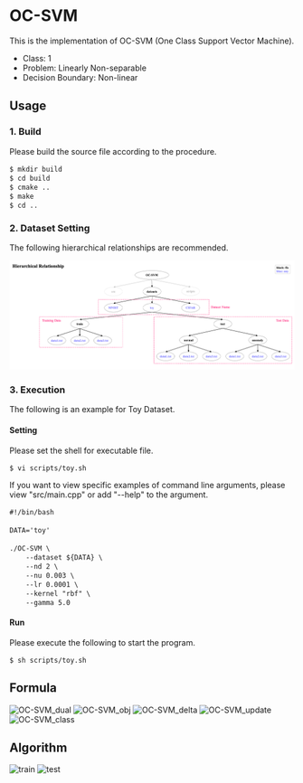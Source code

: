 # OC-SVM

This is the implementation of OC-SVM (One Class Support Vector Machine).

- Class: 1
- Problem: Linearly Non-separable
- Decision Boundary: Non-linear

## Usage

### 1. Build
Please build the source file according to the procedure.
~~~
$ mkdir build
$ cd build
$ cmake ..
$ make
$ cd ..
~~~

### 2. Dataset Setting

The following hierarchical relationships are recommended.

![OC-SVM_dataset](datasets/dataset.png)

### 3. Execution

The following is an example for Toy Dataset.

#### Setting
Please set the shell for executable file.
~~~
$ vi scripts/toy.sh
~~~
If you want to view specific examples of command line arguments, please view "src/main.cpp" or add "--help" to the argument.
~~~
#!/bin/bash

DATA='toy'

./OC-SVM \
    --dataset ${DATA} \
    --nd 2 \
    --nu 0.003 \
    --lr 0.0001 \
    --kernel "rbf" \
    --gamma 5.0
~~~

#### Run
Please execute the following to start the program.
~~~
$ sh scripts/toy.sh
~~~

## Formula

![OC-SVM_dual](https://user-images.githubusercontent.com/56967584/130268146-fd64d0e5-b781-4608-90a1-189ce9ed5173.png)
![OC-SVM_obj](https://user-images.githubusercontent.com/56967584/130268158-5ac93d71-f411-4aaf-9cb2-3a1dc7946fcd.png)
![OC-SVM_delta](https://user-images.githubusercontent.com/56967584/130329353-ee2b7cf0-0bad-4082-944d-44140ff4adf8.png)
![OC-SVM_update](https://user-images.githubusercontent.com/56967584/130329356-d196bad5-16eb-4eab-84dc-690092ca3db6.png)
![OC-SVM_class](https://user-images.githubusercontent.com/56967584/130281929-03183e83-8c33-43a7-ae89-8bcbeb6b38cb.png)


## Algorithm
![train](https://user-images.githubusercontent.com/56967584/130329071-a78d24f5-aea1-4866-865d-6e03bdce15f6.png)
![test](https://user-images.githubusercontent.com/56967584/130328123-beac0ce3-50ed-4ca0-8a44-234c35ce5af9.png)
